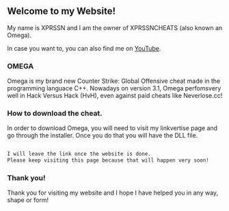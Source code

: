 ## Welcome to my Website! 

My name is XPRSSN and I am the owner of XPRSSNCHEATS (also known an Omega).

In case you want to, you can also find me on [YouTube](https://www.youtube.com/watch?v=dQw4w9WgXcQ).

 
### OMEGA

Omega is my brand new Counter Strike: Global Offensive cheat made in the programming languace C++. Nowadays on version 3.1, Omega perfomsvery well in Hack Versus Hack (HvH), even against paid cheats like Neverlose.cc!


### How to download the cheat.

In order to download Omega, you will need to visit my linkvertise page and go through the installer. Once you do that you will have the DLL file.

```markdown

I will leave the link once the website is done.
Please keep visiting this page because that will happen very soon!

```

### Thank you!

Thank you for visiting my website and I hope I have helped you in any way, shape or form!

